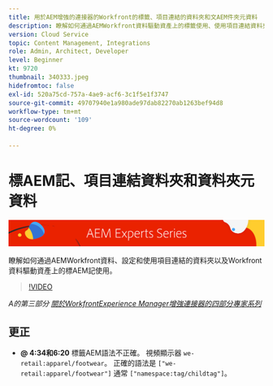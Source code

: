 ```yaml
---
title: 用於AEM增強的連接器的Workfront的標籤、項目連結的資料夾和文AEM件夾元資料
description: 瞭解如何通過AEMWorkfront資料驅動資產上的標籤使用、使用項目連結資料夾和Workfront資料到資AEM產資料夾元資料架構。
version: Cloud Service
topic: Content Management, Integrations
role: Admin, Architect, Developer
level: Beginner
kt: 9720
thumbnail: 340333.jpeg
hidefromtoc: false
exl-id: 520a75cd-757a-4ae9-acf6-3c1f5e1f3747
source-git-commit: 49707940e1a980ade97dab82270ab1263bef94d8
workflow-type: tm+mt
source-wordcount: '109'
ht-degree: 0%

---
```


# 標AEM記、項目連結資料夾和資料夾元資料

![專AEM家系列](./assets/banner.png)

瞭解如何通過AEMWorkfront資料、設定和使用項目連結的資料夾以及Workfront資料驅動資產上的標AEM記使用。

>[!VIDEO](https://video.tv.adobe.com/v/340333/?quality=12&learn=on)

_A的第三部分 [關於WorkfrontExperience Manager增強連接器的四部分專家系列](./overview.md)_

## 更正

+ __@ 4:34和6:20__ 標籤AEM語法不正確。 視頻顯示器 `we-retail:apparel/footwear`。 正確的語法是 `["we-retail:apparel/footwear"]` 通常 `["namespace:tag/childtag"]`。

